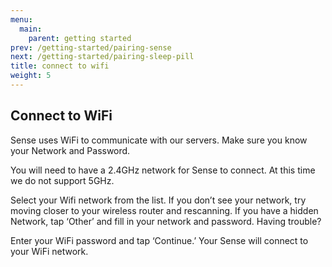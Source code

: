 ```yaml
---
menu:
  main:
    parent: getting started
prev: /getting-started/pairing-sense
next: /getting-started/pairing-sleep-pill
title: connect to wifi
weight: 5
---
```


## Connect to WiFi

Sense uses WiFi to communicate with our servers. Make sure you know your Network and Password.


You will need to have a 2.4GHz network for Sense to connect. At this time we do not support 5GHz.



Select your Wifi network from the list. If you don’t see your network, try moving closer to your wireless router and rescanning. If you have a hidden Network, tap ‘Other’ and fill in your network and password. Having trouble?


Enter your WiFi password and tap ‘Continue.’ Your Sense will connect to your WiFi network.

